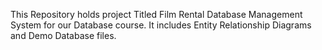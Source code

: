 This Repository holds project Titled Film Rental Database Management System for our Database course. It includes Entity Relationship Diagrams and Demo Database files. 
